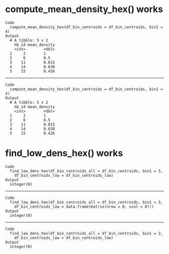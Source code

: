 # compute_mean_density_hex() works

    Code
      compute_mean_density_hex(df_bin_centroids = df_bin_centroids, bin1 = 4)
    Output
      # A tibble: 5 x 2
        hb_id mean_density
        <int>        <dbl>
      1     2        1    
      2     6        0.5  
      3    11        0.815
      4    14        0.630
      5    15        0.426

---

    Code
      compute_mean_density_hex(df_bin_centroids = df_bin_centroids, bin1 = 4)
    Output
      # A tibble: 5 x 2
        hb_id mean_density
        <int>        <dbl>
      1     2        1    
      2     6        0.5  
      3    11        0.815
      4    14        0.630
      5    15        0.426

# find_low_dens_hex() works

    Code
      find_low_dens_hex(df_bin_centroids_all = df_bin_centroids, bin1 = 3,
        df_bin_centroids_low = df_bin_centroids_low)
    Output
      integer(0)

---

    Code
      find_low_dens_hex(df_bin_centroids_all = df_bin_centroids, bin1 = 3,
        df_bin_centroids_low = data.frame(matrix(nrow = 0, ncol = 0)))
    Output
      integer(0)

---

    Code
      find_low_dens_hex(df_bin_centroids_all = df_bin_centroids, bin1 = 3,
        df_bin_centroids_low = df_bin_centroids_low)
    Output
      integer(0)

